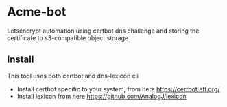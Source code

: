 # Acme-bot
Letsencrypt automation using certbot dns challenge and storing the certificate to s3-compatible object storage

## Install

This tool uses both certbot and dns-lexicon cli

- Install certbot specific to your system, from here https://certbot.eff.org/
- Install lexicon from here https://github.com/AnalogJ/lexicon

